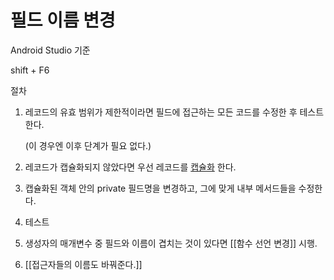 # 필드 이름 변경

Android Studio 기준

shift + F6

절차

1. 레코드의 유효 범위가 제한적이라면 필드에 접근하는 모든 코드를 수정한 후 테스트한다.

    (이 경우엔 이후 단계가 필요 없다.)

2. 레코드가 캡슐화되지 않았다면 우선 레코드를 [캡슐화](%E1%84%85%E1%85%A6%E1%84%8F%E1%85%A9%E1%84%83%E1%85%B3(%E1%84%92%E1%85%A1%E1%86%B7%E1%84%89%E1%85%AE%20result)%20%E1%84%8F%E1%85%A2%E1%86%B8%E1%84%89%E1%85%B2%E1%86%AF%E1%84%92%E1%85%AA%20e5b849dee36c4ee8a61d7670a72c95fb.md) 한다.
3. 캡슐화된 객체 안의 private 필드명을 변경하고, 그에 맞게 내부 메서드들을 수정한다.
4. 테스트
5. 생성자의 매개변수 중 필드와 이름이 겹치는 것이 있다면 [[함수 선언 변경]] 시행.
6. [[접근자들의 이름도 바꿔준다.]]

